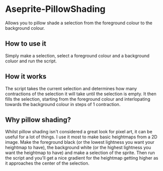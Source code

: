 # Aseprite-PillowShading
Allows you to pillow shade a selection from the foreground colour to the background colour.

## How to use it
Simply make a selection, select a foreground colour and a background coluor and run the script.

## How it works
The script takes the current selection and determines how many contractions of the selection it will take until the selection is empty. It then fills the selection, starting from the foreground colour and interlopating towards the background colour in steps of 1 contraction.

## Why pillow shading?
Whilst pillow shading isn't considered a great look for pixel art, it can be useful for a lot of things. I use it most to make basic heightmaps from a 2D image. Make the foreground black (or the lowest lightness you want your heightmap to have), the background white (or the highest lightness you want the heightmap to have) and make a selection of the sprite. Then run the script and you'll get a nice gradient for the heightmap getting higher as it approaches the center of the selection.
